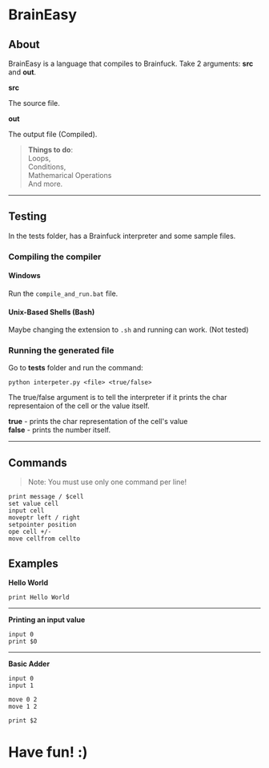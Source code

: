 # BrainEasy

## About

BrainEasy is a language that compiles to Brainfuck.
Take 2 arguments: **src** and **out**.

**src**

The source file.

**out**

The output file (Compiled).

> **Things to do**: <br> 
> Loops, <br>
> Conditions, <br>
> Mathemarical Operations <br>
> And more. <br>

---

## Testing

In the tests folder, has a Brainfuck interpreter and some sample files.

### Compiling the compiler

#### Windows

Run the `compile_and_run.bat` file.

#### Unix-Based Shells (Bash)

Maybe changing the extension to `.sh` and running can work.
(Not tested)

### Running the generated file

Go to **tests** folder and run the command:

`python interpeter.py <file> <true/false>`

The true/false argument is to tell the interpreter if it prints the char representaion of the cell or the
value itself.

**true** - prints the char representation of the cell's value <br>
**false** - prints the number itself.

---

## Commands

> Note: You must use only one command per line!

```
print message / $cell
set value cell
input cell
moveptr left / right
setpointer position
ope cell +/-
move cellfrom cellto
```

## Examples

**Hello World**

`print Hello World`

---

**Printing an input value**

```
input 0
print $0
```

---

**Basic Adder**

```
input 0
input 1

move 0 2
move 1 2

print $2
```

# Have fun! :)
